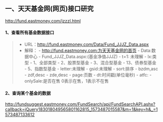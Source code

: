 ## 一、天天基金网(网页)接口研究
http://fund.eastmoney.com/jzzzl.html

#### 1、查看所有基金数据接口
> - URL：http://fund.eastmoney.com/Data/Fund_JJJZ_Data.aspx
> - 解释：
> 		- http://fund.eastmoney.com:为天天基金网的首页
>		- Data:数据中心
>		- Fund_JJJZ_Data.aspx:(基金净值JJJZ)
>		- t=1: 未理解
>		- lx:类型
>         - 1、全部类型
>         - 2、股票型基金
>         - 3、混合型基金
>         - 13、债券型基金
>         - 5、指数型基金
>		- letter:未理解
>		- gsid:未理解
>		- sort:排序
>        - bzdm,asc
>        - zdf,desc
>        - zde,desc
>		- page:页数
>		- dt:时间戳(单位毫秒)
>		- atfc:
>		- onlySale:是否在售   0表示在售，1表示不在售



#### 2、查询某个基金的数据
http://fundsuggest.eastmoney.com/FundSearch/api/FundSearchAPI.ashx?callback=jQuery183018049565801162815_1573487015587&m=1&key=h&_=1573487133612